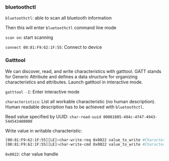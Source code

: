 ### bluetoothctl

``bluetoothctl``: able to scan all bluetooth information

Then this will enter ``bluetoothctl`` command line mode

``scan on``: start scanning

``connect 00:81:F9:62:1F:55``: Connect to device

### Gatttool

We can discover, read, and write characteristics with gatttool. GATT stands for Generic Attribute and defines a data structure for organizing characteristics and attributes. Launch gatttool in interactive mode.

``gatttool -I``: Enter interactive mode

``characteristics``: List all workable characteristic (no human description). Human readable description has to be achieved with ``bluetoothctl``.

Read value specified by UUID: ``char-read-uuid 00001805-494c-4f47-4943-544543480000``

Write value in writable characteristic: 

```sh
[00:81:F9:62:1F:55][LE]>char-write-req 0x0022 value_to_write #Characteristic Value Write (Write Request)
[00:81:F9:62:1F:55][LE]>char-write-cmd 0x0022 value_to_write #Characteristic Value Write (No response)
```

``0x0022``: char value handle